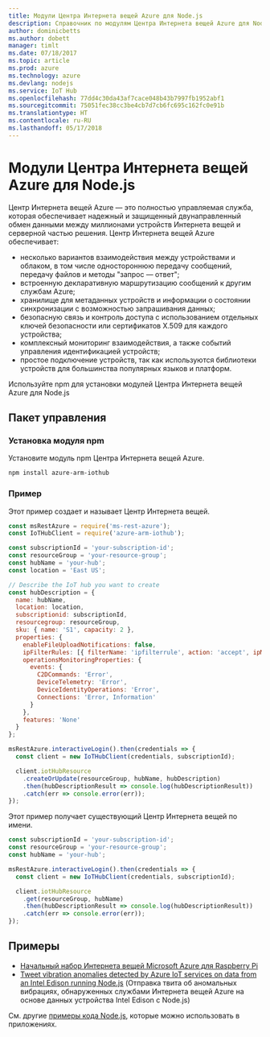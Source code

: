 ```yaml
---
title: Модули Центра Интернета вещей Azure для Node.js
description: Справочник по модулям Центра Интернета вещей Azure для Node.js
author: dominicbetts
ms.author: dobett
manager: timlt
ms.date: 07/18/2017
ms.topic: article
ms.prod: azure
ms.technology: azure
ms.devlang: nodejs
ms.service: IoT Hub
ms.openlocfilehash: 77dd4c30da43af7cace048b43b7997fb1952abf1
ms.sourcegitcommit: 75051fec38cc3be4cb7d7cb6fc695c162fc0e91b
ms.translationtype: HT
ms.contentlocale: ru-RU
ms.lasthandoff: 05/17/2018
---
```

# <a name="azure-iot-hub-modules-for-nodejs"></a>Модули Центра Интернета вещей Azure для Node.js

Центр Интернета вещей Azure — это полностью управляемая служба, которая обеспечивает надежный и защищенный двунаправленный обмен данными между миллионами устройств Интернета вещей и серверной частью решения. Центр Интернета вещей Azure обеспечивает:
- несколько вариантов взаимодействия между устройствами и облаком, в том числе одностороннюю передачу сообщений, передачу файлов и методы "запрос — ответ";
- встроенную декларативную маршрутизацию сообщений к другим службам Azure;
- хранилище для метаданных устройств и информации о состоянии синхронизации с возможностью запрашивания данных;
- безопасную связь и контроль доступа с использованием отдельных ключей безопасности или сертификатов X.509 для каждого устройства;
- комплексный мониторинг взаимодействия, а также событий управления идентификацией устройств;
- простое подключение устройств, так как используются библиотеки устройств для большинства популярных языков и платформ.

Используйте npm для установки модулей Центра Интернета вещей Azure для Node.js

## <a name="management-package"></a>Пакет управления

### <a name="install-the-npm-module"></a>Установка модуля npm

Установите модуль npm Центра Интернета вещей Azure.

```bash
npm install azure-arm-iothub
```

### <a name="example"></a>Пример

Этот пример создает и называет Центр Интернета вещей.

```javascript
const msRestAzure = require('ms-rest-azure');
const IoTHubClient = require('azure-arm-iothub');

const subscriptionId = 'your-subscription-id';
const resourceGroup = 'your-resource-group';
const hubName = 'your-hub';
const location = 'East US';

// Describe the IoT hub you want to create
const hubDescription = {
  name: hubName,
  location: location,
  subscriptionid: subscriptionId,
  resourcegroup: resourceGroup,
  sku: { name: 'S1', capacity: 2 },
  properties: {
    enableFileUploadNotifications: false,
    ipFilterRules: [{ filterName: 'ipfilterrule', action: 'accept', ipMask: '0.0.0.0/0' }],
    operationsMonitoringProperties: {
      events: {
        C2DCommands: 'Error',
        DeviceTelemetry: 'Error',
        DeviceIdentityOperations: 'Error',
        Connections: 'Error, Information'
      }
    },
    features: 'None'
  }
};

msRestAzure.interactiveLogin().then(credentials => {
  const client = new IoTHubClient(credentials, subscriptionId);

  client.iotHubResource
    .createOrUpdate(resourceGroup, hubName, hubDescription)
    .then(hubDescriptionResult => console.log(hubDescriptionResult))
    .catch(err => console.error(err));
});
```

Этот пример получает существующий Центр Интернета вещей по имени.

```javascript
const subscriptionId = 'your-subscription-id';
const resourceGroup = 'your-resource-group';
const hubName = 'your-hub';

msRestAzure.interactiveLogin().then(credentials => {
  const client = new IoTHubClient(credentials, subscriptionId);

  client.iotHubResource
    .get(resourceGroup, hubName)
    .then(hubDescriptionResult => console.log(hubDescriptionResult))
    .catch(err => console.error(err));
});
```

## <a name="samples"></a>Примеры

- [Начальный набор Интернета вещей Microsoft Azure для Raspberry Pi](https://azure.microsoft.com/resources/samples/iot-remote-monitoring-node-raspberrypi-getstartedkit/)
- [Tweet vibration anomalies detected by Azure IoT services on data from an Intel Edison running Node.js](https://azure.microsoft.com/resources/samples/iot-hub-nodejs-intel-edison-vibration-anomaly-detection/) (Отправка твита об аномальных вибрациях, обнаруженных службами Интернета вещей Azure на основе данных устройства Intel Edison с Node.js)

См. другие [примеры кода Node.js](https://azure.microsoft.com/resources/samples/?platform=nodejs), которые можно использовать в приложениях.
